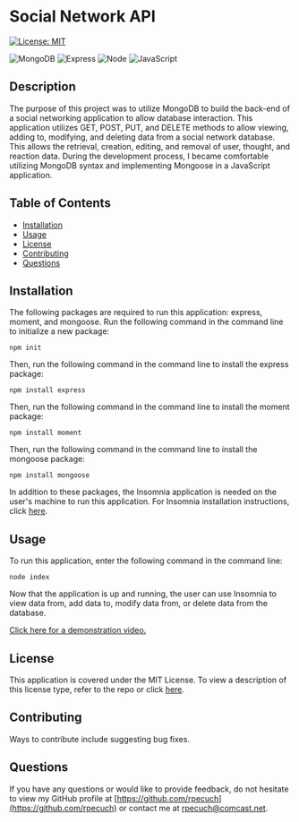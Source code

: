# Social Network API

  [![License: MIT](https://img.shields.io/badge/License-MIT-yellow.svg)](https://opensource.org/licenses/MIT)

  ![MongoDB](https://img.shields.io/badge/MongoDB-4EA94B?style=for-the-badge&logo=mongodb&logoColor=white)
  ![Express](https://img.shields.io/badge/Express.js-000000?style=for-the-badge&logo=express&logoColor=white)
  ![Node](https://img.shields.io/badge/Node.js-339933?style=for-the-badge&logo=nodedotjs&logoColor=white)
  ![JavaScript](https://img.shields.io/badge/JavaScript-323330?style=for-the-badge&logo=javascript&logoColor=F7DF1E)

  ## Description

The purpose of this project was to utilize MongoDB to build the back-end of a social networking application to allow database interaction. This application utilizes GET, POST, PUT, and DELETE methods to allow viewing, adding to, modifying, and deleting data from a social network database. This allows the retrieval, creation, editing, and removal of user, thought, and reaction data. During the development process, I became comfortable utilizing MongoDB syntax and implementing Mongoose in a JavaScript application.

  ## Table of Contents

  - [Installation](#installation)
  - [Usage](#usage)
  - [License](#license)
  - [Contributing](#contributing)
  - [Questions](#questions)

  ## Installation

  The following packages are required to run this application: express, moment, and mongoose. Run the following command in the command line to initialize a new package:

  ~~~
  npm init
  ~~~
  
Then, run the following command in the command line to install the express package:
 
  ~~~
  npm install express
  ~~~

Then, run the following command in the command line to install the moment package:
 
  ~~~
  npm install moment
  ~~~

Then, run the following command in the command line to install the mongoose package:
 
  ~~~
  npm install mongoose
  ~~~

In addition to these packages, the Insomnia application is needed on the user's machine to run this application. For Insomnia installation instructions, click [here](https://docs.insomnia.rest/insomnia/install).

  ## Usage

  To run this application, enter the following command in the command line:

  ~~~
  node index
  ~~~
  
Now that the application is up and running, the user can use Insomnia to view data from, add data to, modify data from, or delete data from the database. 

[Click here for a demonstration video.](https://drive.google.com/file/d/17ZiS_yYyw-0rKjcU9Sc0vl-hjvFAd6MH/view)


  ## License

  This application is covered under the MIT License.
  To view a description of this license type, refer to the repo or click [here](https://opensource.org/licenses/MIT).

  ## Contributing

  Ways to contribute include suggesting bug fixes.
  
  ## Questions

  If you have any questions or would like to provide feedback, do not hesitate to view my GitHub profile at [https://github.com/rpecuch](https://github.com/rpecuch) or contact me at rpecuch@comcast.net.
